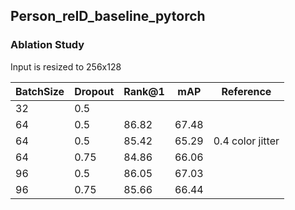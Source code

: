 ## Person_reID_baseline_pytorch



### Ablation Study

Input is resized to 256x128

| BatchSize | Dropout | Rank@1 | mAP | Reference|
| --------- | -------- | ----- | ---- | ---- |
| 32 | 0.5  | | | |
| 64 | 0.5  | 86.82 | 67.48 | |
| 64 | 0.5  | 85.42 | 65.29 | 0.4 color jitter|
| 64 | 0.75 | 84.86 | 66.06 | |
| 96 | 0.5  | 86.05 | 67.03 | |
| 96 | 0.75 | 85.66 | 66.44 | |
